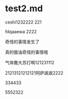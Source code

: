 # test2.md

ceshi1232222 221

fdqaaewa 2222

奇怪的事情发生了

真的俄油奇怪的事情哦

气体撒大苏打啊121231112 

21213121212121阿萨飒飒2222


334433

5552322